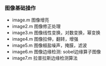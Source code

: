 ### 图像基础操作
* image.m 图像增亮
* image2.m 图像修正处理
* image3.m 图像线性变换，对数变换，幂变换
* image4.m 图像拉伸，翻转，增强
* image5.m 图像椒盐噪声，掩膜，滤波
* image6.m 图像边缘检测: sobel边缘算子图像
* image7.m 拉普拉斯边缘检测算法

